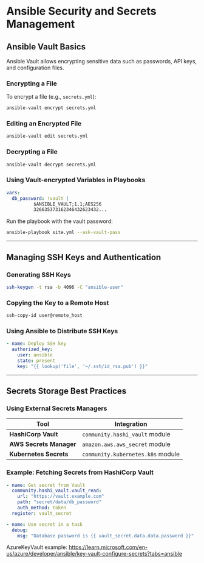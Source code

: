 # Ansible Security and Secrets Management

## Ansible Vault Basics

Ansible Vault allows encrypting sensitive data such as passwords, API keys, and configuration files.

### **Encrypting a File**
To encrypt a file (e.g., `secrets.yml`):
```bash
ansible-vault encrypt secrets.yml
```

### **Editing an Encrypted File**
```bash
ansible-vault edit secrets.yml
```

### **Decrypting a File**
```bash
ansible-vault decrypt secrets.yml
```

### **Using Vault-encrypted Variables in Playbooks**
```yaml
vars:
  db_password: !vault |
          $ANSIBLE_VAULT;1.1;AES256
          326635373162346432623432...
```

Run the playbook with the vault password:
```bash
ansible-playbook site.yml --ask-vault-pass
```

---

## Managing SSH Keys and Authentication

### **Generating SSH Keys**
```bash
ssh-keygen -t rsa -b 4096 -C "ansible-user"
```

### **Copying the Key to a Remote Host**
```bash
ssh-copy-id user@remote_host
```

### **Using Ansible to Distribute SSH Keys**
```yaml
- name: Deploy SSH key
  authorized_key:
    user: ansible
    state: present
    key: "{{ lookup('file', '~/.ssh/id_rsa.pub') }}"
```

---

## Secrets Storage Best Practices

### **Using External Secrets Managers**
| Tool | Integration |
|------|------------|
| **HashiCorp Vault** | `community.hashi_vault` module |
| **AWS Secrets Manager** | `amazon.aws.aws_secret` module |
| **Kubernetes Secrets** | `community.kubernetes.k8s` module |

### **Example: Fetching Secrets from HashiCorp Vault**
```yaml
- name: Get secret from Vault
  community.hashi_vault.vault_read:
    url: "https://vault.example.com"
    path: "secret/data/db_password"
    auth_method: token
  register: vault_secret

- name: Use secret in a task
  debug:
    msg: "Database password is {{ vault_secret.data.data.password }}"
```

AzureKeyVault example: https://learn.microsoft.com/en-us/azure/developer/ansible/key-vault-configure-secrets?tabs=ansible
